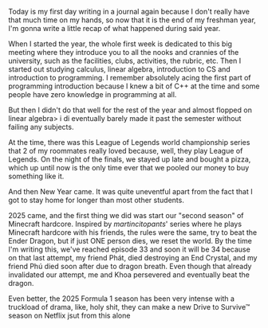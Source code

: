 Today is my first day writing in a journal again because I don't really have that much time on my hands, so now that it is the end of my freshman year, I'm gonna write a little recap of what happened during said year.

When I started the year, the whole first week is dedicated to this big meeting where they introduce you to all the nooks and crannies of the university, such as the facilities, clubs, activities, the rubric, etc. Then I started out studying calculus, linear algebra, introduction to CS and introduction to programming. I remember absolutely acing the first part of programming introduction because I knew a bit of C++ at the time and some people have zero knowledge in programming at all.

But then I didn't do that well for the rest of the year and almost flopped on linear algebra> i di eventually barely made it past the semester without failing any subjects.

At the time, there was this League of Legends world championship series that 2 of my roommates really loved because, well, they play League of Legends. On the night of the finals, we stayed up late and bought a pizza, which up until now is the only time ever that we pooled our money to buy something like it.

And then New Year came. It was quite uneventful apart from the fact that I got to stay home for longer than most other students.

2025 came, and the first thing we did was start our "second season" of Minecraft hardcore. Inspired by *martincitopants*' series where he plays Minecraft hardcore with his friends, the rules were the same, try to beat the Ender Dragon, but if just ONE person dies, we reset the world. By the time I'm writing this, we've reached episode 33 and soon it will be 34 because on that last attempt, my friend Phát, died destroying an End Crystal, and my friend Phú died soon after due to dragon breath. Even though that already invalidated our attempt, me and Khoa persevered and eventually beat the dragon.

Even better, the 2025 Formula 1 season has been very intense with a truckload of drama, like, holy shit, they can make a new Drive to Survive™ season on Netflix jsut from this alone